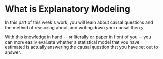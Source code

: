 # What is Explanatory Modeling 

In this part of this week's work, you will learn about causal questions and the method of reasoning about, and writing down your causal theory. 

With this knowledge in hand -- or literally on paper in front of you -- you can more easily evaluate whether a statistical model that you have estimated is actually answering the causal question that you have set out to answer. 
